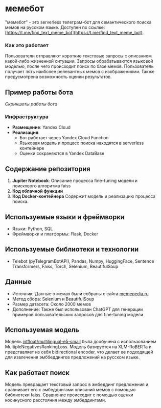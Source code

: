 # мемебот

"мемебот" - это serverless телеграм-бот для семантического поиска мемов на русском языке. Доступен по ссылке: [https://t.me/find_text_meme_bot](https://t.me/find_text_meme_bot).

### Как это работает

Пользователи отправляют короткие текстовые запросы с описанием какой-либо жизненной ситуации. Запросы обрабатываются языковой моделью, после чего происходит поиск по базе мемов. Пользователь получает пять наиболее релевантных мемов с изображениями. Также предусмотрена возможность оценки результатов.

## Пример работы бота

*Скриншоты работы бота*

### Инфраструктура

- **Размещение**: Yandex Cloud
- **Реализация**: 
  - Бот работает через Yandex Cloud Function
  - Языковая модель и процесс поиска находятся в serverless контейнере
  - Оценки сохраняются в Yandex DataBase

## Содержание репозитория

1. **Jupiter Notebook**: Описание процесса fine-tuning модели и поискового алгоритма faiss
2. **Код облачной функции**
3. **Код Docker-контейнера** Содержит модель и реализацию процесса поиска.

## Используемые языки и фреймворки

- Языки: Python, SQL
- Фреймворки и платформы: Flask, Docker

## Используемые библиотеки и технологии

- Telebot (pyTelegramBotAPI), Pandas, Numpy, HuggingFace, Sentence Transformers, Faiss, Torch, Selenium, BeautifulSoup

## Данные

- Источник: Данные о мемах были собраны с сайта [memepedia.ru](https://memepedia.ru)
- Метод сбора: Selenium и BeautifulSoup
- Размер датасета: Около 2000 мемов
- Дополнение: Также был использован ChatGPT для генерации примеров пользовательских запросов для fine-tuning модели

## Используемая модель

Модель [intfloat/multilingual-e5-small](https://huggingface.co/intfloat/multilingual-e5-small) была дообучена с использованием MultipleNegativesRankingLoss. Модель базируется на XLM-RoBERTa и представляет из себя bidirectional encoder, что делает ее подходящей для извлечения эмббеддингов предложений на русском языке.

## Как работает поиск

Модель превращает текстовый запрос в эмбеддинг предложения и сравнивает его с эмбеддингами описаний мемов с помощью библиотеки faiss.
Сравнение происходит с помощью оценки косинусного расстояния между эмбеддингами.

